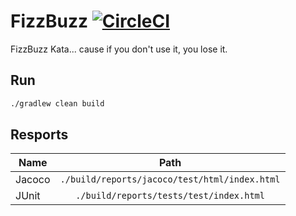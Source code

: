 # FizzBuzz [![CircleCI](https://circleci.com/gh/luiscarlin/fizzbuzz-kata.svg?style=svg)](https://circleci.com/gh/luiscarlin/fizzbuzz-kata)

FizzBuzz Kata... cause if you don't use it, you lose it.

## Run

```bash
./gradlew clean build
```

## Resports

| Name    | Path                                          |
| ------- |:---------------------------------------------:|
| Jacoco  | `./build/reports/jacoco/test/html/index.html` |
| JUnit   | `./build/reports/tests/test/index.html`       |
